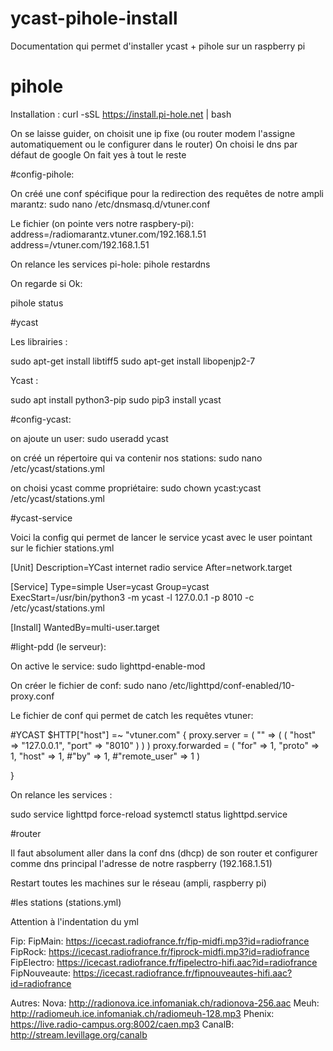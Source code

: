 # ycast-pihole-install
Documentation qui permet d'installer ycast + pihole sur un raspberry pi

# pihole

Installation : 
curl -sSL https://install.pi-hole.net | bash

On se laisse guider, on choisit une ip fixe (ou router modem l'assigne automatiquement ou le configurer dans le router)
On choisi le dns par défaut de google 
On fait yes à tout le reste

#config-pihole:

On créé une conf spécifique pour la redirection des requêtes de notre ampli marantz:
sudo nano /etc/dnsmasq.d/vtuner.conf

Le fichier (on pointe vers notre raspbery-pi):
address=/radiomarantz.vtuner.com/192.168.1.51
address=/vtuner.com/192.168.1.51

On relance les services pi-hole:
pihole restardns

On regarde si Ok:

pihole status

#ycast

Les librairies :

sudo apt-get install libtiff5
sudo apt-get install libopenjp2-7

Ycast :

sudo apt install python3-pip
sudo pip3 install ycast

#config-ycast:

on ajoute un user: 
sudo useradd ycast

on créé un répertoire qui va contenir nos stations:
sudo nano /etc/ycast/stations.yml

on choisi ycast comme propriétaire:
sudo chown ycast:ycast /etc/ycast/stations.yml

#ycast-service

Voici la config qui permet de lancer le service ycast avec le user pointant sur le fichier stations.yml

[Unit]
Description=YCast internet radio service
After=network.target

[Service]
Type=simple
User=ycast
Group=ycast
ExecStart=/usr/bin/python3 -m ycast -l 127.0.0.1 -p 8010 -c /etc/ycast/stations.yml

[Install]
WantedBy=multi-user.target

#light-pdd (le serveur):

On active le service:
sudo lighttpd-enable-mod

On créer le fichier de conf:
sudo nano /etc/lighttpd/conf-enabled/10-proxy.conf

Le fichier de conf qui permet de catch les requêtes vtuner:

#YCAST
$HTTP["host"] =~ "vtuner.com" {
        proxy.server = ( "" =>  ( (
                                "host" => "127.0.0.1",
                                "port" => "8010"
                                 ) ) )
        proxy.forwarded = (
                        "for"          => 1,
                        "proto"        => 1,
                        "host"        => 1,
                        #"by"          => 1,
                        #"remote_user" => 1
    )

}

On relance les services : 

sudo service lighttpd force-reload
systemctl status lighttpd.service

#router

Il faut absolument aller dans la conf dns (dhcp) de son router et configurer comme dns principal l'adresse de notre raspberry (192.168.1.51)

Restart toutes les machines sur le réseau (ampli, raspberry pi) 

#les stations (stations.yml)

Attention à l'indentation du yml 

Fip:
  FipMain: https://icecast.radiofrance.fr/fip-midfi.mp3?id=radiofrance
  FipRock: https://icecast.radiofrance.fr/fiprock-midfi.mp3?id=radiofrance
  FipElectro: https://icecast.radiofrance.fr/fipelectro-hifi.aac?id=radiofrance
  FipNouveaute: https://icecast.radiofrance.fr/fipnouveautes-hifi.aac?id=radiofrance

Autres:
  Nova: http://radionova.ice.infomaniak.ch/radionova-256.aac
  Meuh: http://radiomeuh.ice.infomaniak.ch/radiomeuh-128.mp3
  Phenix: https://live.radio-campus.org:8002/caen.mp3
  CanalB: http://stream.levillage.org/canalb

